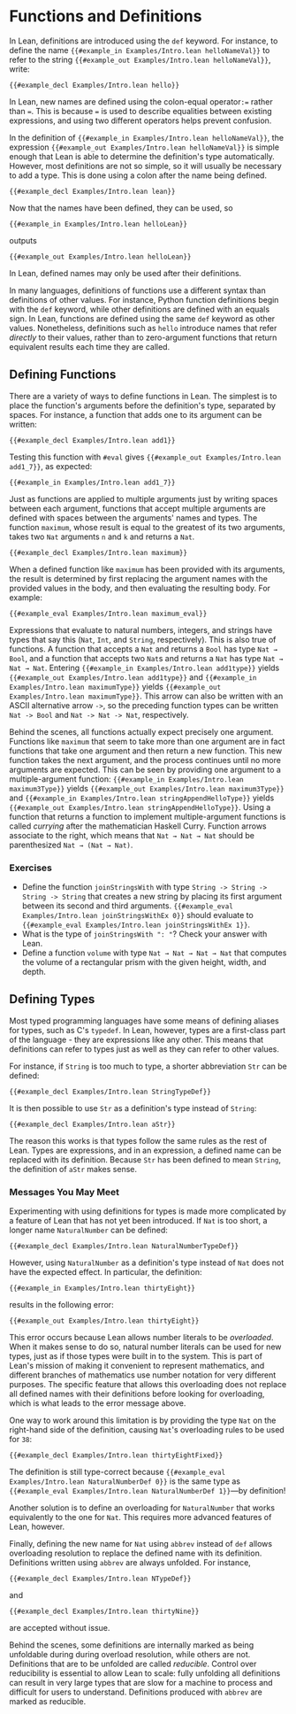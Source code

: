 # Functions and Definitions

In Lean, definitions are introduced using the `def` keyword. For instance, to define the name `{{#example_in Examples/Intro.lean helloNameVal}}` to refer to the string `{{#example_out Examples/Intro.lean helloNameVal}}`, write:

```lean
{{#example_decl Examples/Intro.lean hello}}
```

In Lean, new names are defined using the colon-equal operator`:=`
rather than `=`. This is because `=` is used to describe equalities
between existing expressions, and using two different operators helps
prevent confusion.

In the definition of `{{#example_in Examples/Intro.lean helloNameVal}}`, the expression `{{#example_out Examples/Intro.lean helloNameVal}}` is simple enough that Lean is able to determine the definition's type automatically.
However, most definitions are not so simple, so it will usually be necessary to add a type.
This is done using a colon after the name being defined.

```lean
{{#example_decl Examples/Intro.lean lean}}
```

Now that the names have been defined, they can be used, so
``` Lean
{{#example_in Examples/Intro.lean helloLean}}
```
outputs
``` Lean info
{{#example_out Examples/Intro.lean helloLean}}
```
In Lean, defined names may only be used after their definitions.

In many languages, definitions of functions use a different syntax than definitions of other values.
For instance, Python function definitions begin with the `def` keyword, while other definitions are defined with an equals sign.
In Lean, functions are defined using the same `def` keyword as other values.
Nonetheless, definitions such as `hello` introduce names that refer _directly_ to their values, rather than to zero-argument functions that return equivalent results each time they are called.

## Defining Functions

There are a variety of ways to define functions in Lean. The simplest is to place the function's arguments before the definition's type, separated by spaces. For instance, a function that adds one to its argument can be written:

```lean
{{#example_decl Examples/Intro.lean add1}}
```

Testing this function with `#eval` gives `{{#example_out Examples/Intro.lean add1_7}}`, as expected:
```lean
{{#example_in Examples/Intro.lean add1_7}}
```


Just as functions are applied to multiple arguments just by writing spaces between each argument, functions that accept multiple arguments are defined with spaces between the arguments' names and types. The function `maximum`, whose result is equal to the greatest of its two arguments, takes two `Nat` arguments `n` and `k` and returns a `Nat`.

```lean
{{#example_decl Examples/Intro.lean maximum}}
```

When a defined function like `maximum` has been provided with its arguments, the result is determined by first replacing the argument names with the provided values in the body, and then evaluating the resulting body. For example:
```lean
{{#example_eval Examples/Intro.lean maximum_eval}}
```

Expressions that evaluate to natural numbers, integers, and strings have types that say this (`Nat`, `Int`, and `String`, respectively). This is also true of functions. A function that accepts a `Nat` and returns a `Bool` has type `Nat → Bool`, and a function that accepts two `Nat`s and returns a `Nat` has type `Nat → Nat → Nat`.
Entering `{{#example_in Examples/Intro.lean add1type}}` yields `{{#example_out Examples/Intro.lean add1type}}` and `{{#example_in Examples/Intro.lean maximumType}}` yields `{{#example_out Examples/Intro.lean maximumType}}`.
This arrow can also be written with an ASCII alternative arrow `->`, so the preceding function types can be written `Nat -> Bool` and `Nat -> Nat -> Nat`, respectively.

Behind the scenes, all functions actually expect precisely one argument.
Functions like `maximum` that seem to take more than one argument are in fact functions that take one argument and then return a new function.
This new function takes the next argument, and the process continues until no more arguments are expected.
This can be seen by providing one argument to a multiple-argument function: `{{#example_in Examples/Intro.lean maximum3Type}}` yields `{{#example_out Examples/Intro.lean maximum3Type}}` and `{{#example_in Examples/Intro.lean stringAppendHelloType}}` yields `{{#example_out Examples/Intro.lean stringAppendHelloType}}`.
Using a function that returns a function to implement multiple-argument functions is called _currying_ after the mathematician Haskell Curry.
Function arrows associate to the right, which means that `Nat → Nat → Nat` should be parenthesized `Nat → (Nat → Nat)`.

### Exercises

 * Define the function `joinStringsWith` with type `String -> String -> String -> String` that creates a new string by placing its first argument between its second and third arguments. `{{#example_eval Examples/Intro.lean joinStringsWithEx 0}}` should evaluate to `{{#example_eval Examples/Intro.lean joinStringsWithEx 1}}`.
 * What is the type of `joinStringsWith ": "`? Check your answer with Lean.
 * Define a function `volume` with type `Nat → Nat → Nat → Nat` that computes the volume of a rectangular prism with the given height, width, and depth.

## Defining Types

Most typed programming languages have some means of defining aliases for types, such as C's `typedef`.
In Lean, however, types are a first-class part of the language - they are expressions like any other.
This means that definitions can refer to types just as well as they can refer to other values.

For instance, if ``String`` is too much to type, a shorter abbreviation ``Str`` can be defined:
```lean
{{#example_decl Examples/Intro.lean StringTypeDef}}
```
It is then possible to use ``Str`` as a definition's type instead of ``String``:
```lean
{{#example_decl Examples/Intro.lean aStr}}
```

The reason this works is that types follow the same rules as the rest of Lean.
Types are expressions, and in an expression, a defined name can be replaced with its definition.
Because ``Str`` has been defined to mean ``String``, the definition of ``aStr`` makes sense.

### Messages You May Meet

Experimenting with using definitions for types is made more complicated by a feature of Lean that has not yet been introduced.
If ``Nat`` is too short, a longer name ``NaturalNumber`` can be defined:
```lean
{{#example_decl Examples/Intro.lean NaturalNumberTypeDef}}
```
However, using ``NaturalNumber`` as a definition's type instead of ``Nat`` does not have the expected effect.
In particular, the definition:
```lean
{{#example_in Examples/Intro.lean thirtyEight}}
```
results in the following error:
```output error
{{#example_out Examples/Intro.lean thirtyEight}}
```

This error occurs because Lean allows number literals to be _overloaded_.
When it makes sense to do so, natural number literals can be used for new types, just as if those types were built in to the system.
This is part of Lean's mission of making it convenient to represent mathematics, and different branches of mathematics use number notation for very different purposes.
The specific feature that allows this overloading does not replace all defined names with their definitions before looking for overloading, which is what leads to the error message above.

One way to work around this limitation is by providing the type `Nat` on the right-hand side of the definition, causing `Nat`'s overloading rules to be used for `38`:
```lean
{{#example_decl Examples/Intro.lean thirtyEightFixed}}
```
The definition is still type-correct because `{{#example_eval Examples/Intro.lean NaturalNumberDef 0}}` is the same type as `{{#example_eval Examples/Intro.lean NaturalNumberDef 1}}`—by definition!

Another solution is to define an overloading for `NaturalNumber` that works equivalently to the one for `Nat`.
This requires more advanced features of Lean, however.

Finally, defining the new name for `Nat` using `abbrev` instead of `def` allows overloading resolution to replace the defined name with its definition.
Definitions written using `abbrev` are always unfolded.
For instance,
```lean
{{#example_decl Examples/Intro.lean NTypeDef}}
```
and
```lean
{{#example_decl Examples/Intro.lean thirtyNine}}
```
are accepted without issue.

Behind the scenes, some definitions are internally marked as being unfoldable during during overload resolution, while others are not.
Definitions that are to be unfolded are called _reducible_.
Control over reducibility is essential to allow Lean to scale: fully unfolding all definitions can result in very large types that are slow for a machine to process and difficult for users to understand.
Definitions produced with `abbrev` are marked as reducible.
